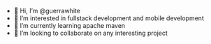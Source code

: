 - 👋 Hi, I’m @guerrawhite
- 👀 I’m interested in fullstack development and mobile development
- 🌱 I’m currently learning apache maven
- 💞️ I’m looking to collaborate on any interesting project

<!---
guerrawhite/guerrawhite is a ✨ special ✨ repository because its `README.md` (this file) appears on your GitHub profile.
You can click the Preview link to take a look at your changes.
--->
